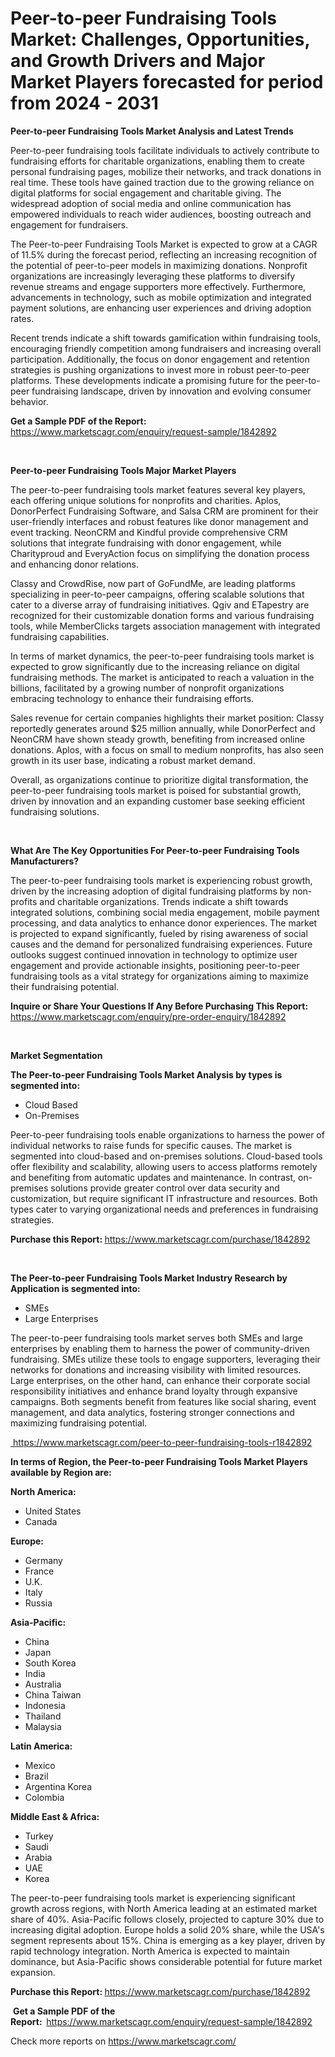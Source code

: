 <p><h1>Peer-to-peer Fundraising Tools Market: Challenges, Opportunities, and Growth Drivers and Major Market Players forecasted for period from 2024 - 2031</h1></p><p><strong>Peer-to-peer Fundraising Tools Market Analysis and Latest Trends</strong></p>
<p><p>Peer-to-peer fundraising tools facilitate individuals to actively contribute to fundraising efforts for charitable organizations, enabling them to create personal fundraising pages, mobilize their networks, and track donations in real time. These tools have gained traction due to the growing reliance on digital platforms for social engagement and charitable giving. The widespread adoption of social media and online communication has empowered individuals to reach wider audiences, boosting outreach and engagement for fundraisers.</p><p>The Peer-to-peer Fundraising Tools Market is expected to grow at a CAGR of 11.5% during the forecast period, reflecting an increasing recognition of the potential of peer-to-peer models in maximizing donations. Nonprofit organizations are increasingly leveraging these platforms to diversify revenue streams and engage supporters more effectively. Furthermore, advancements in technology, such as mobile optimization and integrated payment solutions, are enhancing user experiences and driving adoption rates.</p><p>Recent trends indicate a shift towards gamification within fundraising tools, encouraging friendly competition among fundraisers and increasing overall participation. Additionally, the focus on donor engagement and retention strategies is pushing organizations to invest more in robust peer-to-peer platforms. These developments indicate a promising future for the peer-to-peer fundraising landscape, driven by innovation and evolving consumer behavior.</p></p>
<p><strong>Get a Sample PDF of the Report:&nbsp;</strong> <a href="https://www.marketscagr.com/enquiry/request-sample/1842892?utm_campaign=1889&utm_medium=2&utm_source=Github&utm_content=ia&utm_term=01012025&utm_id=peer-to-peer-fundraising-tools">https://www.marketscagr.com/enquiry/request-sample/1842892</a></p>
<p>&nbsp;</p>
<p><strong>Peer-to-peer Fundraising Tools Major Market Players</strong></p>
<p><p>The peer-to-peer fundraising tools market features several key players, each offering unique solutions for nonprofits and charities. Aplos, DonorPerfect Fundraising Software, and Salsa CRM are prominent for their user-friendly interfaces and robust features like donor management and event tracking. NeonCRM and Kindful provide comprehensive CRM solutions that integrate fundraising with donor engagement, while Charityproud and EveryAction focus on simplifying the donation process and enhancing donor relations.</p><p>Classy and CrowdRise, now part of GoFundMe, are leading platforms specializing in peer-to-peer campaigns, offering scalable solutions that cater to a diverse array of fundraising initiatives. Qgiv and ETapestry are recognized for their customizable donation forms and various fundraising tools, while MemberClicks targets association management with integrated fundraising capabilities.</p><p>In terms of market dynamics, the peer-to-peer fundraising tools market is expected to grow significantly due to the increasing reliance on digital fundraising methods. The market is anticipated to reach a valuation in the billions, facilitated by a growing number of nonprofit organizations embracing technology to enhance their fundraising efforts.</p><p>Sales revenue for certain companies highlights their market position: Classy reportedly generates around $25 million annually, while DonorPerfect and NeonCRM have shown steady growth, benefiting from increased online donations. Aplos, with a focus on small to medium nonprofits, has also seen growth in its user base, indicating a robust market demand.</p><p>Overall, as organizations continue to prioritize digital transformation, the peer-to-peer fundraising tools market is poised for substantial growth, driven by innovation and an expanding customer base seeking efficient fundraising solutions.</p></p>
<p>&nbsp;</p>
<p><strong>What Are The Key Opportunities For Peer-to-peer Fundraising Tools Manufacturers?</strong></p>
<p><p>The peer-to-peer fundraising tools market is experiencing robust growth, driven by the increasing adoption of digital fundraising platforms by non-profits and charitable organizations. Trends indicate a shift towards integrated solutions, combining social media engagement, mobile payment processing, and data analytics to enhance donor experiences. The market is projected to expand significantly, fueled by rising awareness of social causes and the demand for personalized fundraising experiences. Future outlooks suggest continued innovation in technology to optimize user engagement and provide actionable insights, positioning peer-to-peer fundraising tools as a vital strategy for organizations aiming to maximize their fundraising potential.</p></p>
<p><strong>Inquire or Share Your Questions If Any Before Purchasing This Report:</strong> <a href="https://www.marketscagr.com/enquiry/pre-order-enquiry/1842892?utm_campaign=1889&utm_medium=2&utm_source=Github&utm_content=ia&utm_term=01012025&utm_id=peer-to-peer-fundraising-tools">https://www.marketscagr.com/enquiry/pre-order-enquiry/1842892</a></p>
<p>&nbsp;</p>
<p><strong>Market Segmentation</strong></p>
<p><strong>The Peer-to-peer Fundraising Tools Market Analysis by types is segmented into:</strong></p>
<p><ul><li>Cloud Based</li><li>On-Premises</li></ul></p>
<p><p>Peer-to-peer fundraising tools enable organizations to harness the power of individual networks to raise funds for specific causes. The market is segmented into cloud-based and on-premises solutions. Cloud-based tools offer flexibility and scalability, allowing users to access platforms remotely and benefiting from automatic updates and maintenance. In contrast, on-premises solutions provide greater control over data security and customization, but require significant IT infrastructure and resources. Both types cater to varying organizational needs and preferences in fundraising strategies.</p></p>
<p><strong>Purchase this Report:&nbsp;</strong><a href="https://www.marketscagr.com/purchase/1842892?utm_campaign=1889&utm_medium=2&utm_source=Github&utm_content=ia&utm_term=01012025&utm_id=peer-to-peer-fundraising-tools">https://www.marketscagr.com/purchase/1842892</a></p>
<p>&nbsp;</p>
<p><strong>The Peer-to-peer Fundraising Tools Market Industry Research by Application is segmented into:</strong></p>
<p><ul><li>SMEs</li><li>Large Enterprises</li></ul></p>
<p><p>The peer-to-peer fundraising tools market serves both SMEs and large enterprises by enabling them to harness the power of community-driven fundraising. SMEs utilize these tools to engage supporters, leveraging their networks for donations and increasing visibility with limited resources. Large enterprises, on the other hand, can enhance their corporate social responsibility initiatives and enhance brand loyalty through expansive campaigns. Both segments benefit from features like social sharing, event management, and data analytics, fostering stronger connections and maximizing fundraising potential.</p></p>
<p><a href="https://www.marketscagr.com/peer-to-peer-fundraising-tools-r1842892?utm_campaign=1889&utm_medium=2&utm_source=Github&utm_content=ia&utm_term=01012025&utm_id=peer-to-peer-fundraising-tools">&nbsp;https://www.marketscagr.com/peer-to-peer-fundraising-tools-r1842892</a></p>
<p><strong>In terms of Region, the Peer-to-peer Fundraising Tools Market Players available by Region are:</strong></p>
<p>
    <p> <strong> North America: </strong>
        <ul>
            <li>United States</li>
            <li>Canada</li>
        </ul>
        </p> 
    <p> <strong> Europe: </strong>
        <ul>
            <li>Germany</li>
            <li>France</li>
            <li>U.K.</li>
            <li>Italy</li>
            <li>Russia</li>
        </ul>
        </p> 
    <p> <strong> Asia-Pacific: </strong>
        <ul>
            <li>China</li>
            <li>Japan</li>
            <li>South Korea</li>
            <li>India</li>
            <li>Australia</li>
            <li>China Taiwan</li>
            <li>Indonesia</li>
            <li>Thailand</li>
            <li>Malaysia</li>
        </ul>
        </p> 
    <p> <strong> Latin America: </strong>
        <ul>
            <li>Mexico</li>
            <li>Brazil</li>
            <li>Argentina Korea</li>
            <li>Colombia</li>
        </ul>
        </p> 
    <p> <strong> Middle East & Africa: </strong>
        <ul>
            <li>Turkey</li>
            <li>Saudi</li>
            <li>Arabia</li>
            <li>UAE</li>
            <li>Korea</li>
        </ul>
    </p>
    </p>
<p><p>The peer-to-peer fundraising tools market is experiencing significant growth across regions, with North America leading at an estimated market share of 40%. Asia-Pacific follows closely, projected to capture 30% due to increasing digital adoption. Europe holds a solid 20% share, while the USA's segment represents about 15%. China is emerging as a key player, driven by rapid technology integration. North America is expected to maintain dominance, but Asia-Pacific shows considerable potential for future market expansion.</p></p>
<p><strong>Purchase this Report: </strong><a href="https://www.marketscagr.com/purchase/1842892?utm_campaign=1889&utm_medium=2&utm_source=Github&utm_content=ia&utm_term=01012025&utm_id=peer-to-peer-fundraising-tools">https://www.marketscagr.com/purchase/1842892</a></p>
<p>&nbsp;<strong>Get a Sample PDF of the Report:&nbsp;&nbsp;</strong><a href="https://www.marketscagr.com/enquiry/request-sample/1842892?utm_campaign=1889&utm_medium=2&utm_source=Github&utm_content=ia&utm_term=01012025&utm_id=peer-to-peer-fundraising-tools">https://www.marketscagr.com/enquiry/request-sample/1842892</a></p>
<p><strong></strong></p>
<p>Check more reports on <a href="https://www.marketscagr.com/?utm_campaign=1889&utm_medium=2&utm_source=Github&utm_content=ia&utm_term=01012025&utm_id=peer-to-peer-fundraising-tools">https://www.marketscagr.com/</a></p>